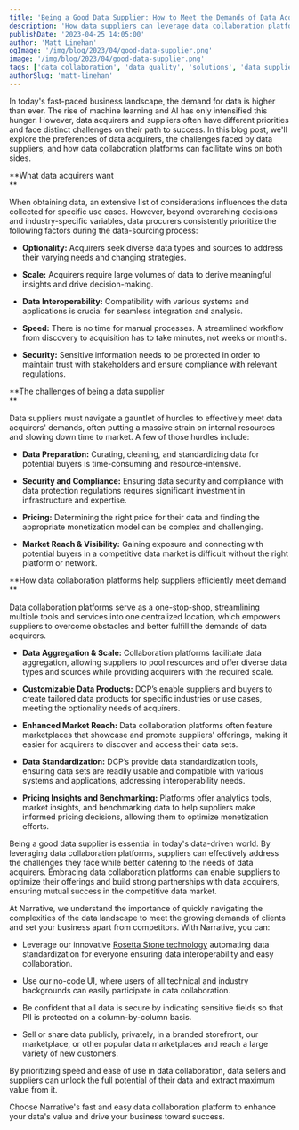 ```yaml
---
title: 'Being a Good Data Supplier: How to Meet the Demands of Data Acquirers'
description: 'How data suppliers can leverage data collaboration platforms to maximize the value of their data and meet the demands of data buyers.'
publishDate: '2023-04-25 14:05:00'
author: 'Matt Linehan'
ogImage: '/img/blog/2023/04/good-data-supplier.png'
image: '/img/blog/2023/04/good-data-supplier.png'
tags: ['data collaboration', 'data quality', 'solutions', 'data supplier']
authorSlug: 'matt-linehan'
---
```

In today's fast-paced business landscape, the demand for data is higher than ever. The rise of machine learning and AI has only intensified this hunger. However, data acquirers and suppliers often have different priorities and face distinct challenges on their path to success. In this blog post, we'll explore the preferences of data acquirers, the challenges faced by data suppliers, and how data collaboration platforms can facilitate wins on both sides.

**What data acquirers want  
**

When obtaining data, an extensive list of considerations influences the data collected for specific use cases. However, beyond overarching decisions and industry-specific variables, data procurers consistently prioritize the following factors during the data-sourcing process:

* **Optionality:** Acquirers seek diverse data types and sources to address their varying needs and changing strategies.  

* **Scale:** Acquirers require large volumes of data to derive meaningful insights and drive decision-making.  

* **Data Interoperability:** Compatibility with various systems and applications is crucial for seamless integration and analysis.

* **Speed:** There is no time for manual processes. A streamlined workflow from discovery to acquisition has to take minutes, not weeks or months.

* **Security:** Sensitive information needs to be protected in order to maintain trust with stakeholders and ensure compliance with relevant regulations.

**The challenges of being a data supplier  
**

Data suppliers must navigate a gauntlet of hurdles to effectively meet data acquirers' demands, often putting a massive strain on internal resources and slowing down time to market. A few of those hurdles include:

* **Data Preparation:** Curating, cleaning, and standardizing data for potential buyers is time-consuming and resource-intensive.  

* **Security and Compliance:** Ensuring data security and compliance with data protection regulations requires significant investment in infrastructure and expertise.  

* **Pricing:** Determining the right price for their data and finding the appropriate monetization model can be complex and challenging.  

* **Market Reach & Visibility:** Gaining exposure and connecting with potential buyers in a competitive data market is difficult without the right platform or network.

**How data collaboration platforms help suppliers efficiently meet demand  
**

Data collaboration platforms serve as a one-stop-shop, streamlining multiple tools and services into one centralized location, which empowers suppliers to overcome obstacles and better fulfill the demands of data acquirers.

* **Data Aggregation & Scale:** Collaboration platforms facilitate data aggregation, allowing suppliers to pool resources and offer diverse data types and sources while providing acquirers with the required scale.  

* **Customizable Data Products:** DCP’s enable suppliers and buyers to create tailored data products for specific industries or use cases, meeting the optionality needs of acquirers.  

* **Enhanced Market Reach:** Data collaboration platforms often feature marketplaces that showcase and promote suppliers' offerings, making it easier for acquirers to discover and access their data sets.  

* **Data Standardization:** DCP’s provide data standardization tools, ensuring data sets are readily usable and compatible with various systems and applications, addressing interoperability needs.  

* **Pricing Insights and Benchmarking:** Platforms offer analytics tools, market insights, and benchmarking data to help suppliers make informed pricing decisions, allowing them to optimize monetization efforts.

Being a good data supplier is essential in today's data-driven world. By leveraging data collaboration platforms, suppliers can effectively address the challenges they face while better catering to the needs of data acquirers. Embracing data collaboration platforms can enable suppliers to optimize their offerings and build strong partnerships with data acquirers, ensuring mutual success in the competitive data market.  
  
At Narrative, we understand the importance of quickly navigating the complexities of the data landscape to meet the growing demands of clients and set your business apart from competitors. With Narrative, you can:

* Leverage our innovative [Rosetta Stone technology](/seamlessly-acquire-data-with-rosetta-stone) automating data standardization for everyone ensuring data interoperability and easy collaboration.

* Use our no-code UI, where users of all technical and industry backgrounds can easily participate in data collaboration.

* Be confident that all data is secure by indicating sensitive fields so that PII is protected on a column-by-column basis.  

* Sell or share data publicly, privately, in a branded storefront, our marketplace, or other popular data marketplaces and reach a large variety of new customers.

By prioritizing speed and ease of use in data collaboration, data sellers and suppliers can unlock the full potential of their data and extract maximum value from it.

Choose Narrative's fast and easy data collaboration platform to enhance your data's value and drive your business toward success.
